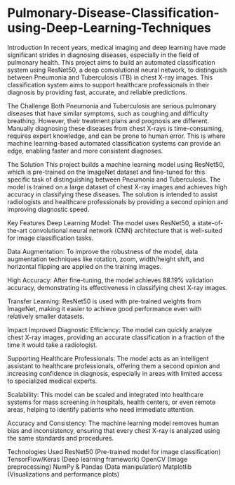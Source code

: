 # Pulmonary-Disease-Classification-using-Deep-Learning-Techniques
Introduction
In recent years, medical imaging and deep learning have made significant strides in diagnosing diseases, especially in the field of pulmonary health. This project aims to build an automated classification system using ResNet50, a deep convolutional neural network, to distinguish between Pneumonia and Tuberculosis (TB) in chest X-ray images. This classification system aims to support healthcare professionals in their diagnosis by providing fast, accurate, and reliable predictions.

The Challenge
Both Pneumonia and Tuberculosis are serious pulmonary diseases that have similar symptoms, such as coughing and difficulty breathing. However, their treatment plans and prognosis are different. Manually diagnosing these diseases from chest X-rays is time-consuming, requires expert knowledge, and can be prone to human error. This is where machine learning-based automated classification systems can provide an edge, enabling faster and more consistent diagnoses.

The Solution
This project builds a machine learning model using ResNet50, which is pre-trained on the ImageNet dataset and fine-tuned for this specific task of distinguishing between Pneumonia and Tuberculosis. The model is trained on a large dataset of chest X-ray images and achieves high accuracy in classifying these diseases. The solution is intended to assist radiologists and healthcare professionals by providing a second opinion and improving diagnostic speed.

Key Features
Deep Learning Model:
The model uses ResNet50, a state-of-the-art convolutional neural network (CNN) architecture that is well-suited for image classification tasks.

Data Augmentation:
To improve the robustness of the model, data augmentation techniques like rotation, zoom, width/height shift, and horizontal flipping are applied on the training images.

High Accuracy:
After fine-tuning, the model achieves 88.19% validation accuracy, demonstrating its effectiveness in classifying chest X-ray images.

Transfer Learning:
ResNet50 is used with pre-trained weights from ImageNet, making it easier to achieve good performance even with relatively smaller datasets.

Impact
Improved Diagnostic Efficiency:
The model can quickly analyze chest X-ray images, providing an accurate classification in a fraction of the time it would take a radiologist.

Supporting Healthcare Professionals:
The model acts as an intelligent assistant to healthcare professionals, offering them a second opinion and increasing confidence in diagnosis, especially in areas with limited access to specialized medical experts.

Scalability:
This model can be scaled and integrated into healthcare systems for mass screening in hospitals, health centers, or even remote areas, helping to identify patients who need immediate attention.

Accuracy and Consistency:
The machine learning model removes human bias and inconsistency, ensuring that every chest X-ray is analyzed using the same standards and procedures.

Technologies Used
ResNet50 (Pre-trained model for image classification) TensorFlow/Keras (Deep learning framework) OpenCV (Image preprocessing) NumPy & Pandas (Data manipulation) Matplotlib (Visualizations and performance plots)
